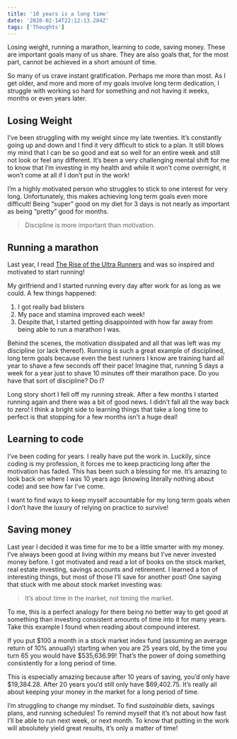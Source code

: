 ```yaml
---
title: '10 years is a long time'
date: '2020-02-14T22:12:13.284Z'
tags: ['Thoughts']
---
```


Losing weight, running a marathon, learning to code, saving money. These are important goals many of us share. They are also goals that, for the most part, cannot be achieved in a short amount of time.

So many of us crave instant gratification. Perhaps me more than most. As I get older, and more and more of my goals involve long term dedication, I struggle with working so hard for something and not having it weeks, months or even years later.

## Losing Weight

I’ve been struggling with my weight since my late twenties. It’s constantly going up and down and I find it very difficult to stick to a plan. It still blows my mind that I can be so good and eat so well for an entire week and still not look or feel any different. It’s been a very challenging mental shift for me to know that I’m investing in my health and while it won’t come overnight, it won’t come at all if I don’t put in the work!

I’m a highly motivated person who struggles to stick to one interest for very long. Unfortunately, this makes achieving long term goals even more difficult! Being “super” good on my diet for 3 days is not nearly as important as being “pretty” good for months.

> Discipline is more important than motivation.

## Running a marathon

Last year, I read [The Rise of the Ultra Runners](https://www.amazon.com/Rise-Ultra-Runners-Journey-Endurance-ebook/dp/B07KGJ5NSM) and was so inspired and motivated to start running!

<Tweet tweetLink="jkup/status/1165329008843612160" />

My girlfriend and I started running every day after work for as long as we could. A few things happened:

1. I got really bad blisters
1. My pace and stamina improved each week!
1. Despite that, I started getting disappointed with how far away from being able to run a marathon I was.

<Tweet tweetLink="jkup/status/1169847804602118144" />

Behind the scenes, the motivation dissipated and all that was left was my discipline (or lack thereof). Running is such a great example of disciplined, long term goals because even the best runners I know are training hard all year to shave a few seconds off their pace! Imagine that, running 5 days a week for a year just to shave 10 minutes off their marathon pace. Do you have that sort of discipline? Do I?

Long story short I fell off my running streak. After a few months I started running again and there was a bit of good news. I didn’t fall all the way back to zero! I think a bright side to learning things that take a long time to perfect is that stopping for a few months isn’t a huge deal!

## Learning to code

I’ve been coding for years. I really have put the work in. Luckily, since coding is my profession, it forces me to keep practicing long after the motivation has faded. This has been such a blessing for me. It’s amazing to look back on where I was 10 years ago (knowing literally nothing about code) and see how far I’ve come.

I want to find ways to keep myself accountable for my long term goals when I don’t have the luxury of relying on practice to survive!

## Saving money

Last year I decided it was time for me to be a little smarter with my money. I’ve always been good at living within my means but I’ve never invested money before. I got motivated and read a lot of books on the stock market, real estate investing, savings accounts and retirement. I learned a ton of interesting things, but most of those I’ll save for another post! One saying that stuck with me about stock market investing was:

> It’s about time in the market, not timing the market.

To me, this is a perfect analogy for there being no better way to get good at something than investing consistent amounts of time into it for many years. Take this example I found when reading about compound interest.

If you put $100 a month in a stock market index fund (assuming an average return of 10% annually) starting when you are 25 years old, by the time you turn 65 you would have $535,636.99! That’s the power of doing something consistently for a long period of time.

This is especially amazing because after 10 years of saving, you’d only have $19,384.28. After 20 years you’d still only have $69,402.75. It’s really all about keeping your money in the market for a long period of time.

I’m struggling to change my mindset. To find _sustainable_ diets, savings plans, and running schedules! To remind myself that it’s not about how fast I’ll be able to run next week, or next month. To know that putting in the work will absolutely yield great results, it’s only a matter of time!
